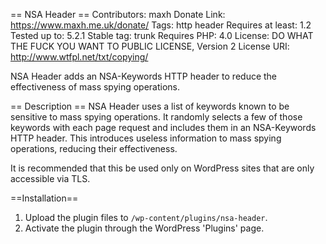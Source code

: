 == NSA Header ==
Contributors: maxh
Donate Link: https://www.maxh.me.uk/donate/
Tags: http header
Requires at least: 1.2
Tested up to: 5.2.1
Stable tag: trunk
Requires PHP: 4.0
License: DO WHAT THE FUCK YOU WANT TO PUBLIC LICENSE, Version 2
License URI: http://www.wtfpl.net/txt/copying/

NSA Header adds an NSA-Keywords HTTP header to reduce the effectiveness of mass
spying operations.

== Description ==
NSA Header uses a list of keywords known to be sensitive to mass spying
operations. It randomly selects a few of those keywords with each page request
and includes them in an NSA-Keywords HTTP header. This introduces useless
information to mass spying operations, reducing their effectiveness.

It is recommended that this be used only on WordPress sites that are only
accessible via TLS.

==Installation==
1. Upload the plugin files to `/wp-content/plugins/nsa-header`.
2. Activate the plugin through the WordPress 'Plugins' page.